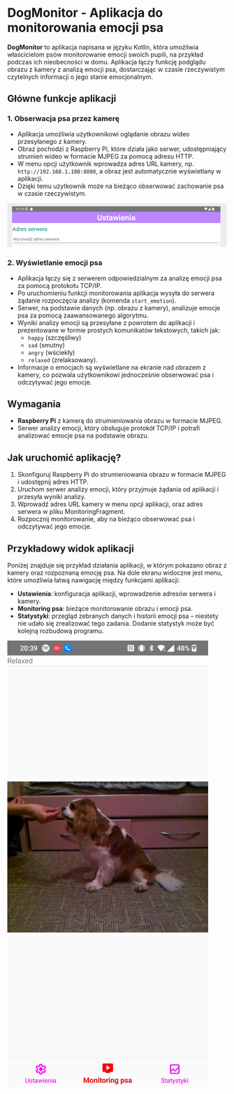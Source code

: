 # DogMonitor - Aplikacja do monitorowania emocji psa

**DogMonitor** to aplikacja napisana w języku Kotlin, która umożliwia właścicielom psów monitorowanie emocji swoich pupili, na przykład podczas ich nieobecności w domu. Aplikacja łączy funkcję podglądu obrazu z kamery z analizą emocji psa, dostarczając w czasie rzeczywistym czytelnych informacji o jego stanie emocjonalnym.

## Główne funkcje aplikacji

### 1. Obserwacja psa przez kamerę
- Aplikacja umożliwia użytkownikowi oglądanie obrazu wideo przesyłanego z kamery.
- Obraz pochodzi z Raspberry Pi, które działa jako serwer, udostępniający strumień wideo w formacie MJPEG za pomocą adresu HTTP.
- W menu opcji użytkownik wprowadza adres URL kamery, np. `http://192.168.1.100:8080`, a obraz jest automatycznie wyświetlany w aplikacji.
- Dzięki temu użytkownik może na bieżąco obserwować zachowanie psa w czasie rzeczywistym.

![Wpisanie adresu kamery](screenshots/miejsce_zapisu.png)

### 2. Wyświetlanie emocji psa
- Aplikacja łączy się z serwerem odpowiedzialnym za analizę emocji psa za pomocą protokołu TCP/IP.
- Po uruchomieniu funkcji monitorowania aplikacja wysyła do serwera żądanie rozpoczęcia analizy (komenda `start_emotion`).
- Serwer, na podstawie danych (np. obrazu z kamery), analizuje emocje psa za pomocą zaawansowanego algorytmu.
- Wyniki analizy emocji są przesyłane z powrotem do aplikacji i prezentowane w formie prostych komunikatów tekstowych, takich jak:
  - `happy` (szczęśliwy)
  - `sad` (smutny)
  - `angry` (wściekły)
  - `relaxed` (zrelaksowany).
- Informacje o emocjach są wyświetlane na ekranie nad obrazem z kamery, co pozwala użytkownikowi jednocześnie obserwować psa i odczytywać jego emocje.



## Wymagania

- **Raspberry Pi** z kamerą do strumieniowania obrazu w formacie MJPEG.
- Serwer analizy emocji, który obsługuje protokół TCP/IP i potrafi analizować emocje psa na podstawie obrazu.

## Jak uruchomić aplikację?

1. Skonfiguruj Raspberry Pi do strumieniowania obrazu w formacie MJPEG i udostępnij adres HTTP.
2. Uruchom serwer analizy emocji, który przyjmuje żądania od aplikacji i przesyła wyniki analizy.
3. Wprowadź adres URL kamery w menu opcji aplikacji, oraz adres serwera w pliku MonitoringFragment.
4. Rozpocznij monitorowanie, aby na bieżąco obserwować psa i odczytywać jego emocje.

## Przykładowy widok aplikacji

Poniżej znajduje się przykład działania aplikacji, w którym pokazano obraz z kamery oraz rozpoznaną emocję psa. Na dole ekranu widoczne jest menu, które umożliwia łatwą nawigację między funkcjami aplikacji:
- **Ustawienia**: konfiguracja aplikacji, wprowadzenie adresów serwera i kamery.  
- **Monitoring psa**: bieżące monitorowanie obrazu i emocji psa.  
- **Statystyki**: przegląd zebranych danych i historii emocji psa – niestety nie udało się zrealizować tego zadania. Dodanie statystyk może być kolejną rozbudową programu.


![Widok z poziomu aplikacji](screenshots/klatka_200.png)